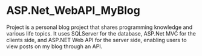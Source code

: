 # ASP.Net_WebAPI_MyBlog
Project is a personal blog project that shares programming knowledge and various life topics. It uses SQLServer for the database, ASP.Net MVC for the clients side, and ASP.NET Web API for the server side, enabling users to view posts on my blog through an API.
